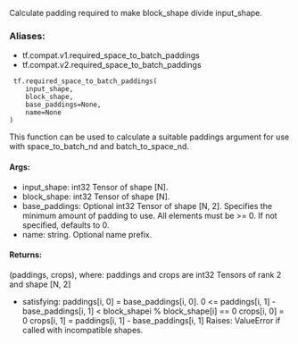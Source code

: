 Calculate padding required to make block_shape divide input_shape.
### Aliases:
- tf.compat.v1.required_space_to_batch_paddings
- tf.compat.v2.required_space_to_batch_paddings

```
 tf.required_space_to_batch_paddings(
    input_shape,
    block_shape,
    base_paddings=None,
    name=None
)
```
This function can be used to calculate a suitable paddings argument for use with space_to_batch_nd and batch_to_space_nd.
#### Args:
- input_shape: int32 Tensor of shape [N].
- block_shape: int32 Tensor of shape [N].
- base_paddings: Optional int32 Tensor of shape [N, 2]. Specifies the minimum amount of padding to use. All elements must be >= 0. If not specified, defaults to 0.
- name: string. Optional name prefix.
#### Returns:
(paddings, crops), where:
paddings and crops are int32 Tensors of rank 2 and shape [N, 2]
- satisfying: paddings[i, 0] = base_paddings[i, 0]. 0 <= paddings[i, 1] - base_paddings[i, 1] < block_shapei % block_shape[i] == 0
crops[i, 0] = 0 crops[i, 1] = paddings[i, 1] - base_paddings[i, 1]
Raises: ValueError if called with incompatible shapes.
